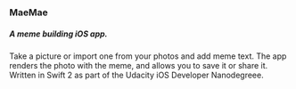### MaeMae
##### A meme building iOS app. 

Take a picture or import one from your photos and add meme text. The app renders the photo with the meme, and allows you to save it or share it. Written in Swift 2 as part of the Udacity iOS Developer Nanodegreee.

